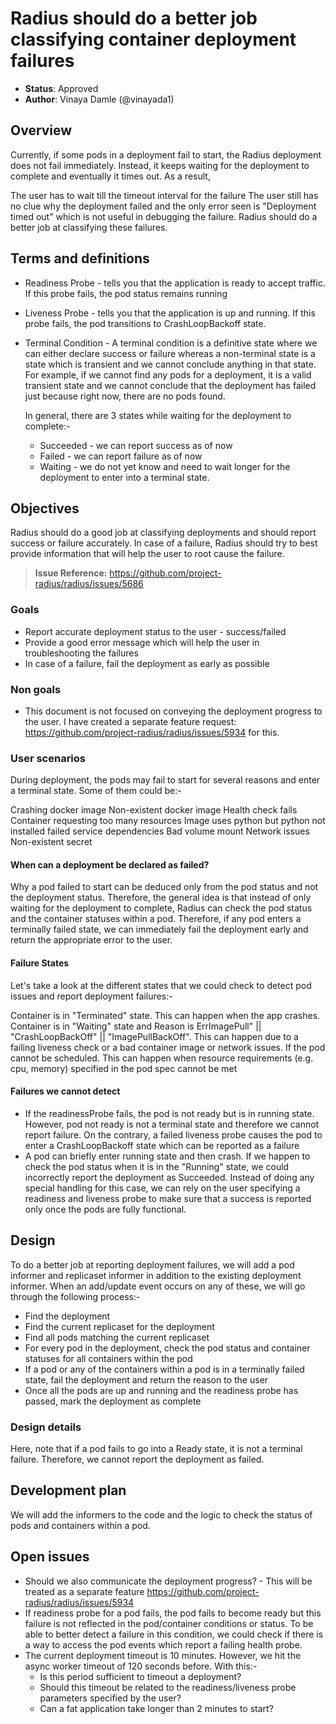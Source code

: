 # Radius should do a better job classifying container deployment failures

* **Status**: Approved
* **Author**: Vinaya Damle (@vinayada1)

## Overview

Currently, if some pods in a deployment fail to start, the Radius deployment does not fail immediately. Instead, it keeps waiting for the deployment to complete and eventually it times out. As a result,

The user has to wait till the timeout interval for the failure
The user still has no clue why the deployment failed and the only error seen is "Deployment timed out" which is not useful in debugging the failure.
Radius should do a better job at classifying these failures.

## Terms and definitions

* Readiness Probe - tells you that the application is ready to accept traffic. If this probe fails, the pod status remains running

* Liveness Probe - tells you that the application is up and running. If this probe fails, the pod transitions to CrashLoopBackoff state.

* Terminal Condition - A terminal condition is a definitive state where we can either declare success or failure whereas a non-terminal state is a state which is transient and we cannot conclude anything in that state. For example, if we cannot find any pods for a deployment, it is a valid transient state and we cannot conclude that the deployment has failed just because right now, there are no pods found.

  In general, there are 3 states while waiting for the deployment to complete:-

    * Succeeded - we can report success as of now
    * Failed - we can report failure as of now
    * Waiting - we do not yet know and need to wait longer for the deployment to enter into a terminal state.

## Objectives

Radius should do a good job at classifying deployments and should report success or failure accurately. In case of a failure, Radius should try to best provide information that will help the user to root cause the failure.

> **Issue Reference:** https://github.com/project-radius/radius/issues/5686

### Goals

* Report accurate deployment status to the user - success/failed
* Provide a good error message which will help the user in troubleshooting the failures
* In case of a failure, fail the deployment as early as possible

### Non goals

* This document is not focused on conveying the deployment progress to the user. I have created a separate feature request: https://github.com/project-radius/radius/issues/5934 for this.

### User scenarios

During deployment, the pods may fail to start for several reasons and enter a terminal state. Some of them could be:-

Crashing docker image
Non-existent docker image
Health check fails
Container requesting too many resources
Image uses python but python not installed
failed service dependencies
Bad volume mount
Network issues
Non-existent secret

#### When can a deployment be declared as failed?

Why a pod failed to start can be deduced only from the pod status and not the deployment status. Therefore, the general idea is that instead of only waiting for the deployment to complete, Radius can check the pod status and the container statuses within a pod. Therefore, if any pod enters a terminally failed state, we can immediately fail the deployment early and return the appropriate error to the user.

#### Failure States

Let's take a look at the different states that we could check to detect pod issues and report deployment failures:-

Container is in "Terminated" state. This can happen when the app crashes.
Container is in "Waiting" state and Reason is ErrImagePull" || "CrashLoopBackOff" || "ImagePullBackOff". This can happen due to a failing liveness check or a bad container image or network issues.
If the pod cannot be scheduled. This can happen when resource requirements (e.g. cpu, memory) specified in the pod spec cannot be met

#### Failures we cannot detect

* If the readinessProbe fails, the pod is not ready but is in running state. However, pod not ready is not a terminal state and therefore we cannot report failure. On the contrary, a failed liveness probe causes the pod to enter a CrashLoopBackoff state which can be reported as a failure
* A pod can briefly enter running state and then crash. If we happen to check the pod status when it is in the "Running" state, we could incorrectly report the deployment as Succeeded. Instead of doing any special handling for this case, we can rely on the user specifying a readiness and liveness probe to make sure that a success is reported only once the pods are fully functional.


## Design

To do a better job at reporting deployment failures, we will add a pod informer and replicaset informer in addition to the existing deployment informer. When an add/update event occurs on any of these, we will go through the following process:-

* Find the deployment
* Find the current replicaset for the deployment
* Find all pods matching the current replicaset
* For every pod in the deployment, check the pod status and container statuses for all containers within the pod
* If a pod or any of the containers within a pod is in a terminally failed state, fail the deployment and return the reason to the user
* Once all the pods are up and running and the readiness probe has passed, mark the deployment as complete

### Design details

Here, note that if a pod fails to go into a Ready state, it is not a terminal failure. Therefore, we cannot report the deployment as failed.


## Development plan

We will add the informers to the code and the logic to check the status of pods and containers within a pod.

## Open issues

* Should we also communicate the deployment progress? - This will be treated as a separate feature https://github.com/project-radius/radius/issues/5934
* If readiness probe for a pod fails, the pod fails to become ready but this failure is not reflected in the pod/container conditions or status. To be able to better detect a failure in this condition, we could check if there is a way to access the pod events which report a failing health probe.
* The current deployment timeout is 10 minutes. However, we hit the async worker timeout of 120 seconds before. With this:-
  * Is this period sufficient to timeout a deployment?
  * Should this timeout be related to the readiness/liveness probe parameters specified by the user?
  * Can a fat application take longer than 2 minutes to start?